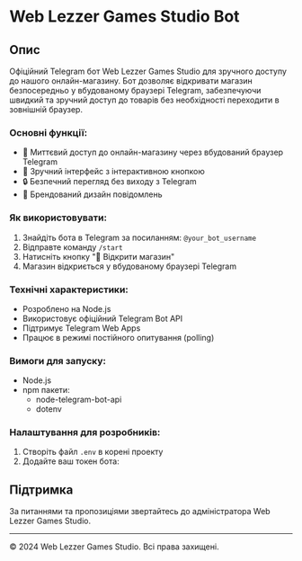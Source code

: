 # Web Lezzer Games Studio Bot

## Опис
Офіційний Telegram бот Web Lezzer Games Studio для зручного доступу до нашого онлайн-магазину. Бот дозволяє відкривати магазин безпосередньо у вбудованому браузері Telegram, забезпечуючи швидкий та зручний доступ до товарів без необхідності переходити в зовнішній браузер.

### Основні функції:
- 🏪 Миттєвий доступ до онлайн-магазину через вбудований браузер Telegram
- 📱 Зручний інтерфейс з інтерактивною кнопкою
- 🔒 Безпечний перегляд без виходу з Telegram
- 💫 Брендований дизайн повідомлень

### Як використовувати:
1. Знайдіть бота в Telegram за посиланням: `@your_bot_username`
2. Відправте команду `/start`
3. Натисніть кнопку "🏪 Відкрити магазин"
4. Магазин відкриється у вбудованому браузері Telegram

### Технічні характеристики:
- Розроблено на Node.js
- Використовує офіційний Telegram Bot API
- Підтримує Telegram Web Apps
- Працює в режимі постійного опитування (polling)

### Вимоги для запуску:
- Node.js
- npm пакети:
  - node-telegram-bot-api
  - dotenv

### Налаштування для розробників:
1. Створіть файл `.env` в корені проекту
2. Додайте ваш токен бота:



## Підтримка
За питаннями та пропозиціями звертайтесь до адміністратора Web Lezzer Games Studio.

---
© 2024 Web Lezzer Games Studio. Всі права захищені.